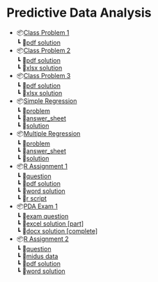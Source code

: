 # Predictive Data Analysis

* 📦[Class Problem 1](/Class_Problem_1/)<br>
  ┗ 📜[pdf solution](/Class_Problem_1/PDA_CLASS_PROBLEM_1_SOLUTION.pdf)
* 📦[Class Problem 2](/Class_Problem_2/)<br>
  ┗ 📜[pdf solution](/Class_Problem_2/PDA_CLASS_PROBLEM_2_SOLUTION.pdf)<br>
  ┗ 📜[xlsx solution](/Class_Problem_2/PDA_CLASS_PROBLEM_2_SOLUTION.xlsx)
* 📦[Class Problem 3](/Class_Problem_3/)<br>
  ┗ 📜[pdf solution](/Class_Problem_3/PDA_CLASS_PROBLEM_3_SOLUTION.pdf)<br>
  ┗ 📜[xlsx solution](/Class_Problem_3/PDA_CLASS_PROBLEM_3_SOLUTION.xlsx)
* 📦[Simple Regression](/Excel_Assignment/Simple_Regression)<br>
  ┗ 📜[problem](/Excel_Assignment/Simple_Regression/PDA%20Assignment%203%20Instructions.pdf)<br>
  ┗ 📜[answer_sheet](/Excel_Assignment/Simple_Regression/SRSpreadsheet.xlsx)<br>
  ┗ 📜[solution](/Excel_Assignment/Simple_Regression/SRSpreadsheet_Solution.xlsx)
* 📦[Multiple Regression](/Excel_Assignment/Multiple_Regression)<br>
  ┗ 📜[problem](/Excel_Assignment/Multiple_Regression/PDA%20Assignment%204%20Multiple%20Regression.pdf)<br>
  ┗ 📜[answer_sheet](/Excel_Assignment/Multiple_Regression/PDAData2.xlsx)<br>
  ┗ 📜[solution](/Excel_Assignment/Multiple_Regression/PDAData2_Solution.xlsx)
* 📦[R Assignment 1](/R_Assignment_1/)<br>
  ┗ 📜[question](/R_Assignment_1/RAssignment1PAF22.docx)<br>
  ┗ 📜[pdf solution](/R_Assignment_1/SODIQ_OYEDOTUN_T00674628_R_Assignment_1_Step_8_Appendix.pdf)<br>
  ┗ 📜[word solution](/R_Assignment_1/SODIQ_OYEDOTUN_T00674628_R_Assignment_1_Step_8_Appendix.docx)<br>
  ┗ 📜[r script](/R_Assignment_1/R_Assignment_1_Script)
* 📦[PDA Exam 1](/PDA_Exam_1)<br>
  ┗ 📜[exam question](/PDA_Exam_1/Exam1PredictiveF22.docx)<br>
  ┗ 📜[excel solution [part]](/PDA_Exam_1/SODIQ_OYEDOTUN_T00674628_PDA_EXAM_1_SOLUTION.xlsx)<br>
  ┗ 📜[docx solution [complete]](/PDA_Exam_1/SODIQ_OYEDOTUN_T00674628_PDA_EXAM_1_SOLUTION.docx)
* 📦[R Assignment 2](/R_Assignment_2/)<br>
  ┗ 📜[question](/R_Assignment_2/RAssignment2PAF22.docx)<br>
  ┗ 📜[midus data](/R_Assignment_2/MidusCollege2022.xls)<br>
  ┗ 📜[pdf solution](/R_Assignment_2/R_Assignment_2.pdf)<br>
  ┗ 📜[word solution](/R_Assignment_2/R_Assignment_2.docx)

